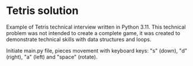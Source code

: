 # Tetris solution

Example of Tetris technical interview written in Python 3.11.
This technical problem was not intended to create a complete game, it was created to demonstrate technical skills with data structures and loops.

Initiate main.py file, pieces movement with keyboard keys: "s" (down), "d" (right), "a" (left) and "space" (rotate).
